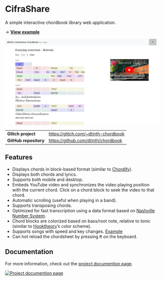 # CifraShare

A simple interactive chordbook library web application.

&rarr; [**View example**](https://dtinth-chordbook.netlify.com/chords/everydayevermore.html)

[![](https://github.com/dtinth/timelapse/blob/master/projects/chordbook_everydayevermore.png?raw=true)](https://dtinth-chordbook.netlify.com/chords/everydayevermore.html)

|                       |                                      |
| --------------------- | ------------------------------------ |
| **Glitch project**    | https://glitch.com/~dtinth-chordbook |
| **GitHub repository** | https://github.com/dtinth/chordbook  |

## Features

- Displays chords in block-based format (similar to [Chordify](https://chordify.net/)).
- Displays both chords and lyrics.
- Supports both mobile and desktop.
- Embeds YouTube video and synchronizes the video playing position with the current chord.
  Click on a chord block to seek the video to that chord.
- Automatic scrolling (useful when playing in a band).
- Supports transposing chords.
- Optimized for fast transcription using a data format based on [Nashville Number System](https://en.wikipedia.org/wiki/Nashville_Number_System).
- Chord blocks are colorized based on bass/root note, relative to tonic (similar to [Hooktheory](https://www.hooktheory.com/theorytab/about)’s color scheme).
- Supports songs with speed and key changes. [Example](https://dtinth-chordbook.netlify.com/r9s1-021.html)
- Can hot reload the chordsheet by pressing <kbd>R</kbd> on the keyboard.

## Documentation

For more information, check out the [project documention page](https://docs.dt.in.th/chordbook/index.html).

[![Project documention page](https://ss.dt.in.th/api/screenshots/docs-chordbook__index.png)](https://docs.dt.in.th/chordbook/index.html)
